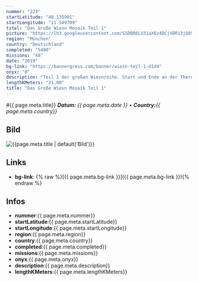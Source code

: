 ```yaml
---
nummer: "224"
startLatitude: "48.135901"
startLongitude: "11.549709"
titel: "Das Große Wiesn Mosaik Teil 1"
picture: "https://lh3.googleusercontent.com/S5OBR6LU31aX6z4DCjVDR13jQ85WBwUIQtzVCi_1VsD5P8xDiS4vBlcJ7WpGc5ubJRQMWaCT7wYTRwctypOzddv_RwuHX9eV7VToazVi-KgZsVnBjtbL3ScpI0Tpfu_zVxI5V4Lu7zbtMEpJsTrJwQZcCIRowWKmtyVESkwY8Gi2jFH387zS-mJBzYrJscTE1XkQecKZvDZFnfDtwhuSktKhmBrp8sUEww8LIk_hl3NF6qobzhM9kQWmptbH1YBG2khSa1Q9NYSa6mzFviXs_uIFcwhFjWv9qQ4KgjbdO4zG-FcnmQTdvcm_TfFWqapqbS02jNWJqHGKsF2Uv8aNKk0AcXh7BHxnUH4TSfpTpB_AIJPW2gDqphW7Z7pOrR65w1MhzbCIordsBw5ZLEDfUqUzCndaZmN8g43fCZeXtunVGo8v2EfE6z0tqoZo54jvk0Xf7jz_O2cT9mxTtyNrDRXZZlBOoPCz3m9qDMtSv10hSFyzgq2xDQLOJBD9nwgeyR99hFpdoTmeJHdGBgXoPYtdm9Cy2Os8GY2v_jwJEZ5n_Vf6uYr_5S1VxHAdVjvcr_oNrT1NrCDJoxy8JNYsr7GMlQR3A_ZqWgs5At6Cj30tgSDy7IjAgY23otYiUSx5nEkQmFIbrGFHfNyjE0v6pXAz5tijN-WFVJuQzvxDuS5h714bpphvgdZEL4BsfAhvH2sUXZUcRTvxozoNYdDaCUa_FVRquczSNjPsUelwDSJeMLYm9NmtHdN4qeIM7E2hwhPpn8h_fBSNjFchEP5E5k8xHEGDLAwIe6qheL6j5y4am2X9SaaFH-9Ld5oessYlJz03MFL1korS6S1-EUM7chZNzUUvtLL07KNuJToCnhGYJYBYAQ=w604-h804-no?authuser=1"
region: "München"
country: "Deutschland"
completed: "5400"
missions: "48"
date: "2019"
bg-link: "https://bannergress.com/banner/wiesn-teil-1-d1d4"
onyx: "0"
description: "Teil 1 der großen Wiesnreihe. Start und Ende an der Theresienwiese. Hälfte der Strecke an der Münchner Freiheit. Viel Spaß"
lengthKMeters: "21,00"
title: "Das Große Wiesn Mosaik Teil 1"
---
```


#{{ page.meta.title}}
_**Datum:** {{ page.meta.date }} • **Country:**{{ page.meta.country}}_

## Bild
![{{page.meta.title | default('Bild')}}]({{page.meta.picture}})

## Links
- **bg-link**: {% raw %}[{{ page.meta.bg-link }}]({{ page.meta.bg-link }}){% endraw %}

## Infos
- **nummer**:{{ page.meta.nummer}}
- **startLatitude**:{{ page.meta.startLatitude}}
- **startLongitude**:{{ page.meta.startLongitude}}
- **region**:{{ page.meta.region}}
- **country**:{{ page.meta.country}}
- **completed**:{{ page.meta.completed}}
- **missions**:{{ page.meta.missions}}
- **onyx**:{{ page.meta.onyx}}
- **description**:{{ page.meta.description}}
- **lengthKMeters**:{{ page.meta.lengthKMeters}}

